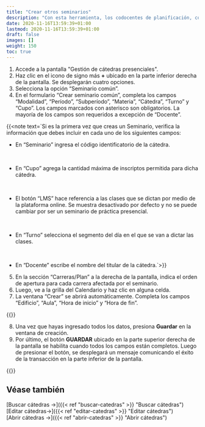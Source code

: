 ```yaml
---
title: "Crear otros seminarios"
description: "Con esta herramienta, los codocentes de planificación, codocentes SGEA, y mesa de ayuda podrán comenzar a generar las cátedras/seminarios de manera fácil y ágil."
date: 2020-11-16T13:59:39+01:00
lastmod: 2020-11-16T13:59:39+01:00
draft: false
images: []
weight: 150
toc: true
---
```


1. Accede a la pantalla "Gestión de cátedras presenciales".
2. Haz clic en el icono de signo más **+** ubicado en la parte inferior derecha de la pantalla. Se desplegarán cuatro opciones. 
3. Selecciona la opción “Seminario común”.
4. En el formulario “Crear seminario común”, completa los campos “Modalidad”, “Período”, “Subperíodo”, “Materia”, “Cátedra”, “Turno” y “Cupo”. Los campos marcados con asterisco son obligatorios. La mayoría de los campos son requeridos a excepción de “Docente”.

{{<note text=`Si es la primera vez que creas un Seminario, verifica la información que debes incluir en cada uno de los siguientes campos:
<br>

- En “Seminario” ingresa el código identificatorio de la cátedra.
<br>

- En “Cupo” agrega la cantidad máxima de inscriptos permitida para dicha cátedra.
<br>

- El botón “LMS” hace referencia a las clases que se dictan por medio de la plataforma online. Se muestra desactivado por defecto y no se puede cambiar por ser un seminario de práctica presencial.
<br>

- En “Turno” selecciona el segmento del día en el que se van a dictar las clases.
<br>

- En “Docente” escribe el nombre del titular de la cátedra.`>}}

5. En la sección “Carreras/Plan” a la derecha de la pantalla, indica el orden de apertura para cada carrera afectada por el seminario.
6. Luego, ve a la grilla del Calendario y haz clic en alguna celda. 
7. La ventana “Crear” se abrirá automáticamente. Completa los campos “Edificio”, “Aula”, “Hora de inicio” y “Hora de fin”.

{{<note text="Si deseas agregar una nueva clase el mismo día, seleccione el botón <b>+ Agregar horario</b>. Si deseas eliminar alguno de los registros creados, presiona el ícono eliminar.">}}

8. Una vez que hayas ingresado todos los datos, presiona **Guardar** en la ventana de creación.
9. Por último, el botón **GUARDAR** ubicado en la parte superior derecha de la pantalla se habilita cuando todos los campos están completos. Luego de presionar el botón, se desplegará un mensaje comunicando el éxito de la transacción en la parte inferior de la pantalla.

{{<tip text="El seminario común que acabas de crear se podrá ver en la grilla de la pantalla de búsqueda. Por defecto, se creará cerrado. Para poder abrir cualquier cátedra/seminario desde esta pantalla, usa el botón de encendido y apagado a al derecha del registro.">}}

## Véase también

[Buscar cátedras →]({{< ref "buscar-catedras" >}} "Buscar cátedras")
<br/>
[Editar cátedras→]({{< ref "editar-catedras" >}} "Editar cátedras")
<br/>
[Abrir cátedras →]({{< ref "abrir-catedras" >}} "Abrir cátedras")
